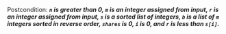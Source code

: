 Postcondition: ***`n` is greater than 0, `m` is an integer assigned from input, `r` is an integer assigned from input, `s` is a sorted list of integers, `b` is a list of `m` integers sorted in reverse order, `shares` is 0, `i` is 0, and `r` is less than `s[i]`.***